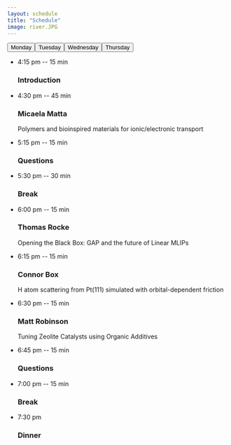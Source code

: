 ```yaml
---
layout: schedule
title: "Schedule"
image: river.JPG
---
```

<script>
function openSchedule(evt, day) {
  var i, x, tablinks;
  x = document.getElementsByClassName("timeline");
  for (i = 0; i < x.length; i++) {
    x[i].style.display = "none";
  }
  document.getElementById(day).style.display = "block";
}
</script>

<link rel="stylesheet" href="{{ site.github.url }}/assets/css/timeline.css">

<body>
<div class="timeline" id="Monday">
 <div style="display:flex">
  <button class="timeline-button active-button" onclick="openSchedule(event, 'Monday')">Monday</button>
  <button class="timeline-button " onclick="openSchedule(event, 'Tuesday')">Tuesday</button>
  <button class="timeline-button " onclick="openSchedule(event, 'Wednesday')">Wednesday</button>
  <button class="timeline-button " onclick="openSchedule(event, 'Thursday')">Thursday</button>
</div> 
    <ul>
      <li>
        <span>4:15 pm -- 15 min</span>
        <div class="content">
          <h3>Introduction</h3>
        </div>
      </li>
      <li>
        <span>4:30 pm -- 45 min</span>
        <div class="content">
          <h3>Micaela Matta</h3>
          <p>
            Polymers and bioinspired materials for ionic/electronic transport
          </p>
        </div>
      </li>
      <li>
        <span>5:15 pm -- 15 min</span>
        <div class="content">
          <h3>Questions</h3>
        </div>
      </li>
      <li>
        <span>5:30 pm -- 30 min</span>
        <div class="content">
          <h3>Break</h3>
        </div>
      </li>
      <li>
        <span>6:00 pm -- 15 min</span>
        <div class="content">
          <h3>Thomas Rocke</h3>
          <p>
            Opening the Black Box: GAP and the future of Linear MLIPs
          </p>
        </div>
      </li>
      <li>
        <span>6:15 pm -- 15 min</span>
        <div class="content">
          <h3>Connor Box</h3>
          <p>
            H atom scattering from Pt(111) simulated with orbital-dependent friction
          </p>
        </div>
      </li>
      <li>
        <span>6:30 pm -- 15 min</span>
        <div class="content">
          <h3>Matt Robinson</h3>
          <p>
            Tuning Zeolite Catalysts using Organic Additives
          </p>
        </div>
      </li>
      <li>
        <span>6:45 pm -- 15 min</span>
        <div class="content">
          <h3>Questions</h3>
        </div>
      </li>
      <li>
        <span>7:00 pm -- 15 min</span>
        <div class="content">
          <h3>Break</h3>
        </div>
      </li>
      <li>
        <span>7:30 pm</span>
        <div class="content">
          <h3>Dinner</h3>
        </div>
      </li>
    </ul>
  </div>

<div class="timeline" style="display:none" id="Tuesday">
 <div style="display:flex">
  <button class="timeline-button" onclick="openSchedule(event, 'Monday')">Monday</button>
  <button class="timeline-button active-button" onclick="openSchedule(event, 'Tuesday')">Tuesday</button>
  <button class="timeline-button" onclick="openSchedule(event, 'Wednesday')">Wednesday</button>
  <button class="timeline-button" onclick="openSchedule(event, 'Thursday')">Thursday</button>
</div> 
    <ul>
      <li>
        <span>8:15 am -- 1 hr</span>
        <div class="content">
          <h3>Breakfast</h3>
        </div>
      </li>
      <li>
        <span>9:15 am -- 15 min</span>
        <div class="content">
          <h3>Session to order</h3>
        </div>
      </li>
      <li>
        <span>9:30 am -- 15 min</span>
        <div class="content">
          <h3>Ian Best</h3>
          <p>Uncertainty Quantification in Atomistic Simulations</p>
        </div>
      </li>
      <li>
        <span>9:45 am -- 15 min</span>
        <div class="content">
          <h3>Igno Kowalec</h3>
          <p>Ab-initio study of Pd-based alloy catalysts for CO<sub>2</sub> hydrogenation to fuel</p>
        </div>
      </li>
      <li>
        <span>10:00 am -- 15 min</span>
        <div class="content">
          <h3>Joe Gilkes</h3>
          <p>
            Automated chemical reaction network discovery for the simulation of long-timescale degradation of materials
          </p>
        </div>
      </li>
      <li>
        <span>10:15 am -- 15 min</span>
        <div class="content">
          <h3>Questions</h3>
        </div>
      </li>
      <li>
        <span>10:30 am -- 30 min</span>
        <div class="content">
          <h3>Break</h3>
        </div>
      </li>
      <li>
        <span>11:00 am -- 45 min</span>
        <div class="content">
          <h3>Lucas Foppa</h3>
          <p>
            Identifying "catalyst genes" with artificial intelligence
          </p>
        </div>
      </li>
      <li>
        <span>11:45 am -- 15 min</span>
        <div class="content">
          <h3>Questions</h3>
        </div>
      </li>
      <li>
        <span>12:00 pm -- 15 min</span>
        <div class="content">
          <h3>Sascha Klawohn</h3>
          <p>Simply fitting GAP on NOMAD data</p>
        </div>
      </li>
      <li>
        <span>12:15 pm -- 15 min</span>
        <div class="content">
          <h3>Kushagra Agrawal</h3>
          <p>Chemoselectivity of the hydrogenation of nitrostyrene on TiO<sub>2</sub> and Nb<sub>2</sub>O<sub>5</sub> supported Pt catalyst</p>
        </div>
      </li>
      <li>
        <span>12:30 pm -- 15 min</span>
        <div class="content">
          <h3>Questions</h3>
        </div>
      </li>
      <li>
        <span>12:45 pm -- 4 hr 15 min</span>
        <div class="content">
          <h3>Lunch/Excursion</h3>
        </div>
      </li>
      <li>
        <span>5:00 pm -- 15 min</span>
        <div class="content">
          <h3>James Gardner</h3>
          <p>Efficient implementation and performance analysis of the independent electron surface hopping method for dynamics at metal surfaces</p>
        </div>
      </li>
      <li>
        <span>5:15 pm -- 15 min</span>
        <div class="content">
          <h3>Pavel Stishenko</h3>
          <p>DFT SCF convergence acceleration by employing SchNOrb ML framework via ASI API</p>
        </div>
      </li>
      <li>
        <span>5:30 pm -- 15 min</span>
        <div class="content">
          <h3>Questions</h3>
        </div>
      </li>
      <li>
        <span>5:45 pm -- 15 min</span>
        <div class="content">
          <h3>Zsuzsanna Koczor-Benda</h3>
          <p>Computational Molecular Design for Terahertz Detection and Surface-Enhanced Applications</p>
        </div>
      </li>
      <li>
        <span>6:00 pm -- 15 min</span>
        <div class="content">
          <h3>James Darby</h3>
          <p>Tensor-reduced atomic density representations</p>
        </div>
      </li>
      <li>
        <span>6:15 pm -- 15 min</span>
        <div class="content">
          <h3>Questions</h3>
        </div>
      </li>
      <li>
        <span>6:30 pm -- 30 min</span>
        <div class="content">
          <h3>Break</h3>
        </div>
      </li>
      <li>
        <span>7:00 pm</span>
        <div class="content">
          <h3>Dinner</h3>
        </div>
      </li>
    </ul>
  </div>

<div class="timeline" style="display:none" id="Wednesday">
 <div style="display:flex">
  <button class="timeline-button" onclick="openSchedule(event, 'Monday')">Monday</button>
  <button class="timeline-button" onclick="openSchedule(event, 'Tuesday')">Tuesday</button>
  <button class="timeline-button active-button" onclick="openSchedule(event, 'Wednesday')">Wednesday</button>
  <button class="timeline-button" onclick="openSchedule(event, 'Thursday')">Thursday</button>
</div> 
    <ul>
      <li>
        <span>8:15 am -- 1 hr</span>
        <div class="content">
          <h3>Breakfast</h3>
        </div>
      </li>
      <li>
        <span>9:15 am -- 15 min</span>
        <div class="content">
          <h3>Session to order</h3>
        </div>
      </li>
      <li>
        <span>9:30 am -- 15 min</span>
        <div class="content">
          <h3>Harry Thomas</h3>
          <p>Ab Initio study of the Para-xylene Oxidation Redox Cascade</p>
        </div>
      </li>
      <li>
        <span>9:45 am -- 15 min</span>
        <div class="content">
          <h3>Matthew Stoodley</h3>
          <p>Quantitative measurement and first principle prediction of the adsorption sturcture of graphene on Cu(111)</p>
        </div>
      </li>
      <li>
        <span>10:00 am -- 15 min</span>
        <div class="content">
          <h3>Zhongwei Lu</h3>
          <p>Investigation of Cu-based alloys as catalysts for hydrogenation of CO<sub>2</sub> to ethanol using density function theory (DFT) techniques
          </p>
        </div>
      </li>
      <li>
        <span>10:15 am -- 15 min</span>
        <div class="content">
          <h3>Questions</h3>
        </div>
      </li>
      <li>
        <span>10:30 am -- 30 min</span>
        <div class="content">
          <h3>Break</h3>
        </div>
      </li>
      <li>
        <span>11:00 am -- 45 min</span>
        <div class="content">
          <h3>Cas van der Oord</h3>
          <p>
          Building ACE interactomic potentials from scratch
          </p>
        </div>
      </li>
      <li>
        <span>11:45 am -- 15 min</span>
        <div class="content">
          <h3>Questions</h3>
        </div>
      </li>
      <li>
        <span>12:00 pm -- 15 min</span>
        <div class="content">
          <h3>Fraser Birk</h3>
          <p>Breaking new ground: Modelling the fracture of amorphous carbon with machine learned potentials</p>
        </div>
      </li>
      <li>
        <span>12:15 pm -- 15 min</span>
        <div class="content">
          <h3>Wojciech Stark</h3>
          <p>Bencharmking machine-learned interatomic potentials for reactive surface dynamics at metal surfaces: accuracy vs speed</p>
        </div>
      </li>
      <li>
        <span>12:30 pm -- 15 min</span>
        <div class="content">
          <h3>Questions</h3>
        </div>
      </li>
      <li>
        <span>12:45 pm -- 4 hr 15 min</span>
        <div class="content">
          <h3>Lunch/Excursion</h3>
        </div>
      </li>
      <li>
        <span>5:00 pm -- 15 min</span>
        <div class="content">
          <h3>Svenja M. Janke</h3>
          <p>Frenkel-Holstein Hamiltonian Applied to Absorption Spectra of 2D Hybrid Organic-Inorganic Perovskites</p>
        </div>
      </li>
      <li>
        <span>5:15 pm -- 15 min</span>
        <div class="content">
          <h3>Akash Hiregange</h3>
          <p>Capturing the ground state electronic and magnetic structure of Cobalt containing metal and mixed metal oxides using density functional theory (DFT)</p>
        </div>
      </li>
      <li>
        <span>5:30 pm -- 15 min</span>
        <div class="content">
          <h3>Questions</h3>
        </div>
      </li>
      <li>
        <span>5:45 pm -- 15 min</span>
        <div class="content">
          <h3>Oscar van Vuren</h3>
          <p>Developing Standardised Modelling Workflows for QM/MM Studies of Metal Oxides</p>
        </div>
      </li>
      <li>
        <span>6:00 pm -- 15 min</span>
        <div class="content">
          <h3>Shayantan Chaudhuri</h3>
          <p>Stability of Single Metal Atoms on Defective and Doped Diamond Surfaces using QM/MM </p>
        </div>
      </li>
      <li>
        <span>6:15 pm -- 15 min</span>
        <div class="content">
          <h3>Questions</h3>
        </div>
      </li>
      <li>
        <span>6:30 pm -- 30 min</span>
        <div class="content">
          <h3>Break</h3>
        </div>
      </li>
      <li>
        <span>7:00 pm</span>
        <div class="content">
          <h3>Dinner</h3>
        </div>
      </li>
    </ul>
  </div>

<div class="timeline" style="display:none" id="Thursday">
 <div style="display:flex">
  <button class="timeline-button" onclick="openSchedule(event, 'Monday')">Monday</button>
  <button class="timeline-button" onclick="openSchedule(event, 'Tuesday')">Tuesday</button>
  <button class="timeline-button" onclick="openSchedule(event, 'Wednesday')">Wednesday</button>
  <button class="timeline-button active-button" onclick="openSchedule(event, 'Thursday')">Thursday</button>
</div> 
    <ul>
      <li>
        <span>8:15 am -- 1 hr</span>
        <div class="content">
          <h3>Breakfast</h3>
        </div>
      </li>
      <li>
        <span>9:15 am -- 15 min</span>
        <div class="content">
          <h3>Session to order</h3>
        </div>
      </li>
      <li>
        <span>9:30 am -- 15 min</span>
        <div class="content">
          <h3>Lara Kabalan</h3>
          <p>Cluster Expansion for alloys</p>
        </div>
      </li>
      <li>
        <span>9:45 am -- 15 min</span>
        <div class="content">
          <h3>Matt Nutter</h3>
          <p>Mobility of Screw Dislocations in Tungsten with Machine-Learning Interatomic Potentials</p>
        </div>
      </li>
      <li>
        <span>10:00 am -- 15 min</span>
        <div class="content">
          <h3>Dylan Morgan</h3>
          <p>Scaling the Way for All-Electron XPS Simulations to Calculate Absolute Binding Energies of Surface Superstructures
          </p>
        </div>
      </li>
      <li>
        <span>10:15 am -- 15 min</span>
        <div class="content">
          <h3>Questions</h3>
        </div>
      </li>
      <li>
        <span>10:30 am -- 30 min</span>
        <div class="content">
          <h3>Break</h3>
        </div>
      </li>
      <li>
        <span>11:00 am -- 15 min</span>
        <div class="content">
          <h3>Amit Chaudhari</h3>
          <p>
          DFT+U parameter exploration for accurate TiO<sub>2</sub> models
          </p>
        </div>
      </li>
      <li>
        <span>11:15 am -- 15 min</span>
        <div class="content">
          <h3>Lakshmi Shenoy</h3>
          <p>Modelling fractures and defects in steel using machine learning interatomic potentials
          </p>
        </div>
      </li>
      <li>
        <span>11:30 am -- 15 min</span>
        <div class="content">
          <h3>Nils Hertl</h3>
          <p>H atom scattering from tungsten surfaces</p>
        </div>
      </li>
      <li>
        <span>11:45 am -- 15 min</span>
        <div class="content">
          <h3>Questions</h3>
        </div>
      </li>
      <li>
        <span>12:00 pm -- 15 min</span>
        <div class="content">
          <h3>Closing remarks</h3>
        </div>
      </li>
      <li>
        <span>12:15 pm</span>
        <div class="content">
          <h3>Lunch</h3>
        </div>
      </li>
    </ul>
  </div>
</body>
